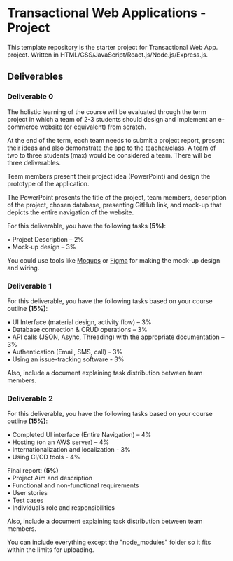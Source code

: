 # Transactional Web Applications - Project

This template repository is the starter project for Transactional Web App. project. Written in HTML/CSS/JavaScript/React.js/Node.js/Express.js.

## Deliverables

### Deliverable 0

The holistic learning of the course will be evaluated through the term project in which a team of 2-3 students should design and implement an e-commerce website (or equivalent) from scratch.

At the end of the term, each team needs to submit a project report, present their ideas and also demonstrate the app to the teacher/class. A team of two to three students (max) would be considered a team. There will be three deliverables.

Team members present their project idea (PowerPoint) and design the prototype of the application.

The PowerPoint presents the title of the project, team members, description of the project, chosen database, presenting GitHub link, and mock-up that depicts the entire navigation of the website.

For this deliverable, you have the following tasks **(5%)**:

• Project Description – 2%  
• Mock-up design – 3%

You could use tools like [Moqups](https://moqups.com/) or [Figma](https://www.figma.com/) for making the mock-up design and wiring.

### Deliverable 1

For this deliverable, you have the following tasks based on your course outline **(15%)**:

• UI Interface (material design, activity flow) – 3%  
• Database connection & CRUD operations – 3%  
• API calls (JSON, Async, Threading) with the appropriate documentation – 3%  
• Authentication (Email, SMS, call) - 3%  
• Using an issue-tracking software - 3%

Also, include a document explaining task distribution between team members.

### Deliverable 2

For this deliverable, you have the following tasks based on your course outline **(15%)**:

• Completed UI interface (Entire Navigation) – 4%  
• Hosting (on an AWS server) – 4%  
• Internationalization and localization - 3%  
• Using CI/CD tools - 4%

Final report: **(5%)**  
• Project Aim and description  
• Functional and non-functional requirements  
• User stories  
• Test cases  
• Individual’s role and responsibilities

Also, include a document explaining task distribution between team members.

You can include everything except the "node_modules" folder so it fits within the limits for uploading.
